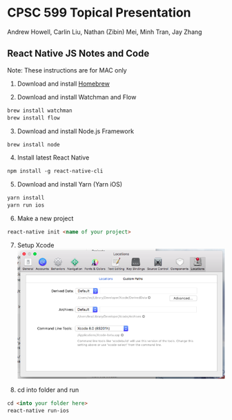 CPSC 599 Topical Presentation 
=============================

Andrew Howell, Carlin Liu, Nathan (Zibin) Mei, Minh Tran, Jay Zhang

React Native JS Notes and Code
------------------------------

Note: These instructions are for MAC only

1. Download and install [Homebrew](https://brew.sh/) 

2. Download and install Watchman and Flow

``` markdown
brew install watchman
brew install flow
```

3. Download and install Node.js Framework

``` markdown
brew install node
```
4. Install latest React Native

``` markdown
npm install -g react-native-cli
```

5. Download and install Yarn (Yarn iOS)
``` markdown
yarn install
yarn run ios
```

6. Make a new project
``` markdown
react-native init <name of your project>
```

7. Setup Xcode
![](https://github.com/zibinmei/599TopicalNote/blob/master/step7.png)

8. cd into folder and run
``` markdown
cd <into your folder here>
react-native run-ios
```
